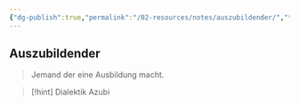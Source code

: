 ```yaml
---
{"dg-publish":true,"permalink":"/02-resources/notes/auszubildender/","tags":[null],"noteIcon":"","updated":"2025-08-26T16:35:02.246+02:00"}
---
```


## Auszubildender 
> Jemand der eine Ausbildung macht.

>[!hint] Dialektik 
> Azubi 

